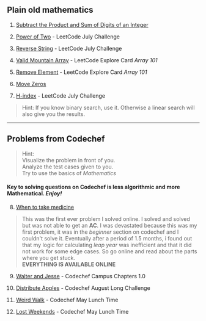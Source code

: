 ## Plain old mathematics

1. [Subtract the Product and Sum of Digits of an Integer](https://leetcode.com/problems/subtract-the-product-and-sum-of-digits-of-an-integer/)

2. [Power of Two](https://leetcode.com/problems/power-of-two/) - LeetCode July Challenge

3. [Reverse String](https://leetcode.com/problems/reverse-string/) - LeetCode July Challenge

4. [Valid Mountain Array](https://leetcode.com/problems/valid-mountain-array/) - LeetCode Explore Card *Array 101*

5. [Remove Element](https://leetcode.com/problems/remove-element/) - LeetCode Explore Card *Array 101*

6. [Move Zeros](https://leetcode.com/problems/move-zeroes/)

7. [H-index](https://leetcode.com/problems/h-index-ii/) - LeetCode July Challenge
> Hint:
> If you know binary search, use it.
> Otherwise a linear search will also give you the results.

----------------------------------------------------------------

## Problems from Codechef

> Hint:  
> Visualize the problem in front of you.  
> Analyze the test cases given to you.  
> Try to use the basics of *Mathematics*

#### Key to solving questions on Codechef is less algorithmic and more Mathematical. *Enjoy!*

8. [When to take medicine](https://www.codechef.com/problems/MEDIC)

> This was the first ever problem I solved online. I solved and solved but was not able to get an **AC**.
> I was devastated because this was my first problem, it was in the *beginner* section on codechef and I couldn't solve it.
> Eventually after a period of 1.5 months, i found out that my logic for calculating *leap year* was inefficient and that it did not work for some edge cases.
> So go online and read about the parts where you get stuck.  
> **EVERYTHING IS AVAILABLE ONLINE**

9. [Walter and Jesse](https://www.codechef.com/CHPTRS01/problems/FUNRUN) - Codechef Campus Chapters 1.0

10. [Distribute Apples](https://www.codechef.com/AUG19B/problems/DSTAPLS) - Codechef August Long Challenge

11. [Weird Walk](https://www.codechef.com/LTIME84B/problems/WWALK) - Codechef May Lunch Time

12. [Lost Weekends](https://www.codechef.com/LTIME84B/problems/LOSTWKND) - Codechef May Lunch Time

